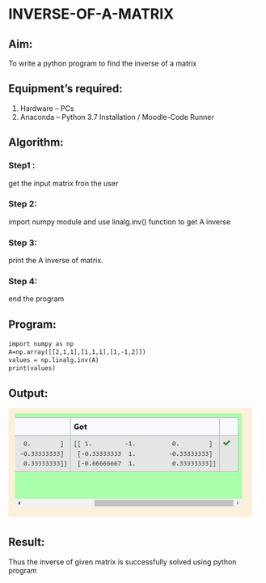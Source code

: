 # INVERSE-OF-A-MATRIX
## Aim:
To write a python program to find the inverse of a matrix
## Equipment’s required:
1. 	Hardware – PCs
2. 	Anaconda – Python 3.7 Installation / Moodle-Code Runner
## Algorithm:
### Step1 : 
get the input matrix fron the user
### Step 2: 
import numpy module and use linalg.inv() function to get A inverse
### Step 3: 
print the A inverse of matrix.
### Step 4: 
end the program

## Program:
```
import numpy as np
A=np.array([[2,1,1],[1,1,1],[1,-1,2]])
values = np.linalg.inv(A)
print(values)
```
## Output:
![output](./s4.PNG)
## Result:
Thus the inverse of given matrix is successfully solved using python program

